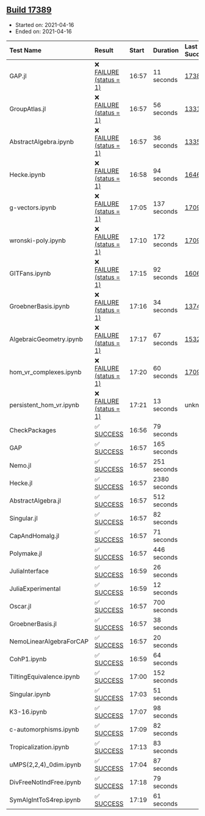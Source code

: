 ## [Build 17389](https://oscarci.mathematik.uni-kl.de/job/oscar/17389/)

* Started on: 2021-04-16
* Ended on: 2021-04-16

| Test Name    | Result | Start | Duration | Last Success | First Failure |
|:-------------|:-------|:------|:---------|:-------------|:--------------|
| GAP.jl | ❌ [FAILURE (status = 1)](https://oscarci.mathematik.uni-kl.de/job/oscar/17389/artifact/logs/build-17389/GAP.jl.log) | 16:57 | 11 seconds | [17388](https://oscarci.mathematik.uni-kl.de/job/oscar/17388/) | [17389](https://oscarci.mathematik.uni-kl.de/job/oscar/17389/) |
| GroupAtlas.jl | ❌ [FAILURE (status = 1)](https://oscarci.mathematik.uni-kl.de/job/oscar/17389/artifact/logs/build-17389/GroupAtlas.jl.log) | 16:57 | 56 seconds | [13311](https://oscarci.mathematik.uni-kl.de/job/oscar/13311/) | [13312](https://oscarci.mathematik.uni-kl.de/job/oscar/13312/) |
| AbstractAlgebra.ipynb | ❌ [FAILURE (status = 1)](https://oscarci.mathematik.uni-kl.de/job/oscar/17389/artifact/logs/build-17389/AbstractAlgebra.ipynb.log) | 16:57 | 36 seconds | [13355](https://oscarci.mathematik.uni-kl.de/job/oscar/13355/) | [13356](https://oscarci.mathematik.uni-kl.de/job/oscar/13356/) |
| Hecke.ipynb | ❌ [FAILURE (status = 1)](https://oscarci.mathematik.uni-kl.de/job/oscar/17389/artifact/logs/build-17389/Hecke.ipynb.log) | 16:58 | 94 seconds | [16463](https://oscarci.mathematik.uni-kl.de/job/oscar/16463/) | [16464](https://oscarci.mathematik.uni-kl.de/job/oscar/16464/) |
| g-vectors.ipynb | ❌ [FAILURE (status = 1)](https://oscarci.mathematik.uni-kl.de/job/oscar/17389/artifact/logs/build-17389/g-vectors.ipynb.log) | 17:05 | 137 seconds | [17099](https://oscarci.mathematik.uni-kl.de/job/oscar/17099/) | [17100](https://oscarci.mathematik.uni-kl.de/job/oscar/17100/) |
| wronski-poly.ipynb | ❌ [FAILURE (status = 1)](https://oscarci.mathematik.uni-kl.de/job/oscar/17389/artifact/logs/build-17389/wronski-poly.ipynb.log) | 17:10 | 172 seconds | [17098](https://oscarci.mathematik.uni-kl.de/job/oscar/17098/) | [17099](https://oscarci.mathematik.uni-kl.de/job/oscar/17099/) |
| GITFans.ipynb | ❌ [FAILURE (status = 1)](https://oscarci.mathematik.uni-kl.de/job/oscar/17389/artifact/logs/build-17389/GITFans.ipynb.log) | 17:15 | 92 seconds | [16068](https://oscarci.mathematik.uni-kl.de/job/oscar/16068/) | [16069](https://oscarci.mathematik.uni-kl.de/job/oscar/16069/) |
| GroebnerBasis.ipynb | ❌ [FAILURE (status = 1)](https://oscarci.mathematik.uni-kl.de/job/oscar/17389/artifact/logs/build-17389/GroebnerBasis.ipynb.log) | 17:16 | 34 seconds | [13748](https://oscarci.mathematik.uni-kl.de/job/oscar/13748/) | [13749](https://oscarci.mathematik.uni-kl.de/job/oscar/13749/) |
| AlgebraicGeometry.ipynb | ❌ [FAILURE (status = 1)](https://oscarci.mathematik.uni-kl.de/job/oscar/17389/artifact/logs/build-17389/AlgebraicGeometry.ipynb.log) | 17:17 | 67 seconds | [15322](https://oscarci.mathematik.uni-kl.de/job/oscar/15322/) | [15323](https://oscarci.mathematik.uni-kl.de/job/oscar/15323/) |
| hom_vr_complexes.ipynb | ❌ [FAILURE (status = 1)](https://oscarci.mathematik.uni-kl.de/job/oscar/17389/artifact/logs/build-17389/hom_vr_complexes.ipynb.log) | 17:20 | 60 seconds | [17099](https://oscarci.mathematik.uni-kl.de/job/oscar/17099/) | [17100](https://oscarci.mathematik.uni-kl.de/job/oscar/17100/) |
| persistent_hom_vr.ipynb | ❌ [FAILURE (status = 1)](https://oscarci.mathematik.uni-kl.de/job/oscar/17389/artifact/logs/build-17389/persistent_hom_vr.ipynb.log) | 17:21 | 13 seconds | unknown | unknown |
| CheckPackages | ✅ [SUCCESS](https://oscarci.mathematik.uni-kl.de/job/oscar/17389/artifact/logs/build-17389/CheckPackages.log) | 16:56 | 79 seconds |  |  |
| GAP | ✅ [SUCCESS](https://oscarci.mathematik.uni-kl.de/job/oscar/17389/artifact/logs/build-17389/GAP.log) | 16:57 | 165 seconds |  |  |
| Nemo.jl | ✅ [SUCCESS](https://oscarci.mathematik.uni-kl.de/job/oscar/17389/artifact/logs/build-17389/Nemo.jl.log) | 16:57 | 251 seconds |  |  |
| Hecke.jl | ✅ [SUCCESS](https://oscarci.mathematik.uni-kl.de/job/oscar/17389/artifact/logs/build-17389/Hecke.jl.log) | 16:57 | 2380 seconds |  |  |
| AbstractAlgebra.jl | ✅ [SUCCESS](https://oscarci.mathematik.uni-kl.de/job/oscar/17389/artifact/logs/build-17389/AbstractAlgebra.jl.log) | 16:57 | 512 seconds |  |  |
| Singular.jl | ✅ [SUCCESS](https://oscarci.mathematik.uni-kl.de/job/oscar/17389/artifact/logs/build-17389/Singular.jl.log) | 16:57 | 82 seconds |  |  |
| CapAndHomalg.jl | ✅ [SUCCESS](https://oscarci.mathematik.uni-kl.de/job/oscar/17389/artifact/logs/build-17389/CapAndHomalg.jl.log) | 16:57 | 71 seconds |  |  |
| Polymake.jl | ✅ [SUCCESS](https://oscarci.mathematik.uni-kl.de/job/oscar/17389/artifact/logs/build-17389/Polymake.jl.log) | 16:57 | 446 seconds |  |  |
| JuliaInterface | ✅ [SUCCESS](https://oscarci.mathematik.uni-kl.de/job/oscar/17389/artifact/logs/build-17389/JuliaInterface.log) | 16:59 | 26 seconds |  |  |
| JuliaExperimental | ✅ [SUCCESS](https://oscarci.mathematik.uni-kl.de/job/oscar/17389/artifact/logs/build-17389/JuliaExperimental.log) | 16:59 | 12 seconds |  |  |
| Oscar.jl | ✅ [SUCCESS](https://oscarci.mathematik.uni-kl.de/job/oscar/17389/artifact/logs/build-17389/Oscar.jl.log) | 16:57 | 700 seconds |  |  |
| GroebnerBasis.jl | ✅ [SUCCESS](https://oscarci.mathematik.uni-kl.de/job/oscar/17389/artifact/logs/build-17389/GroebnerBasis.jl.log) | 16:57 | 38 seconds |  |  |
| NemoLinearAlgebraForCAP | ✅ [SUCCESS](https://oscarci.mathematik.uni-kl.de/job/oscar/17389/artifact/logs/build-17389/NemoLinearAlgebraForCAP.log) | 16:57 | 20 seconds |  |  |
| CohP1.ipynb | ✅ [SUCCESS](https://oscarci.mathematik.uni-kl.de/job/oscar/17389/artifact/logs/build-17389/CohP1.ipynb.log) | 16:59 | 64 seconds |  |  |
| TiltingEquivalence.ipynb | ✅ [SUCCESS](https://oscarci.mathematik.uni-kl.de/job/oscar/17389/artifact/logs/build-17389/TiltingEquivalence.ipynb.log) | 17:00 | 152 seconds |  |  |
| Singular.ipynb | ✅ [SUCCESS](https://oscarci.mathematik.uni-kl.de/job/oscar/17389/artifact/logs/build-17389/Singular.ipynb.log) | 17:03 | 51 seconds |  |  |
| K3-16.ipynb | ✅ [SUCCESS](https://oscarci.mathematik.uni-kl.de/job/oscar/17389/artifact/logs/build-17389/K3-16.ipynb.log) | 17:07 | 98 seconds |  |  |
| c-automorphisms.ipynb | ✅ [SUCCESS](https://oscarci.mathematik.uni-kl.de/job/oscar/17389/artifact/logs/build-17389/c-automorphisms.ipynb.log) | 17:09 | 82 seconds |  |  |
| Tropicalization.ipynb | ✅ [SUCCESS](https://oscarci.mathematik.uni-kl.de/job/oscar/17389/artifact/logs/build-17389/Tropicalization.ipynb.log) | 17:13 | 83 seconds |  |  |
| uMPS(2,2,4)_0dim.ipynb | ✅ [SUCCESS](https://oscarci.mathematik.uni-kl.de/job/oscar/17389/artifact/logs/build-17389/uMPS-2-2-4-_0dim.ipynb.log) | 17:04 | 87 seconds |  |  |
| DivFreeNotIndFree.ipynb | ✅ [SUCCESS](https://oscarci.mathematik.uni-kl.de/job/oscar/17389/artifact/logs/build-17389/DivFreeNotIndFree.ipynb.log) | 17:18 | 79 seconds |  |  |
| SymAlgIntToS4rep.ipynb | ✅ [SUCCESS](https://oscarci.mathematik.uni-kl.de/job/oscar/17389/artifact/logs/build-17389/SymAlgIntToS4rep.ipynb.log) | 17:19 | 61 seconds |  |  |
